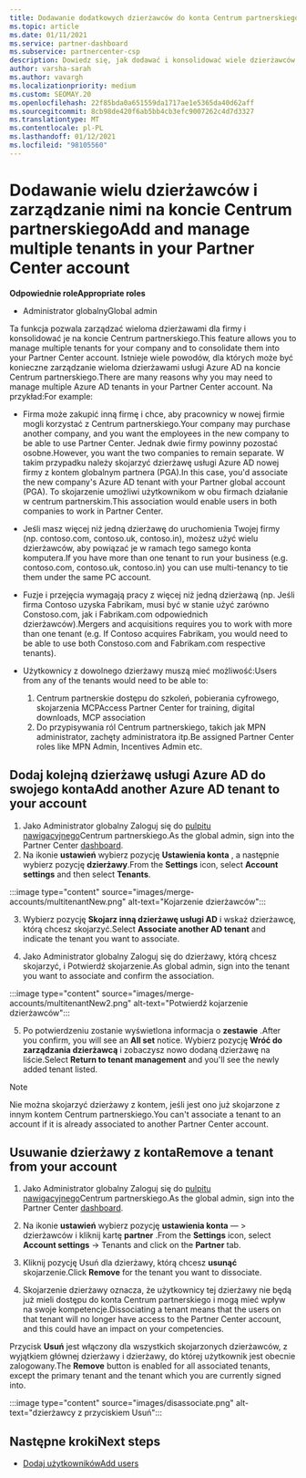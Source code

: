 ```yaml
---
title: Dodawanie dodatkowych dzierżawców do konta Centrum partnerskiego
ms.topic: article
ms.date: 01/11/2021
ms.service: partner-dashboard
ms.subservice: partnercenter-csp
description: Dowiedz się, jak dodawać i konsolidować wiele dzierżawców usługi Azure AD na koncie Centrum partnerskiego oraz zarządzać nimi. Dowiedz się również kilka przyczyn, które warto wykonać.
author: varsha-sarah
ms.author: vavargh
ms.localizationpriority: medium
ms.custom: SEOMAY.20
ms.openlocfilehash: 22f85bda0a651559da1717ae1e5365da40d62aff
ms.sourcegitcommit: 8cb98de420f6ab5bb4cb3efc9007262c4d7d3327
ms.translationtype: MT
ms.contentlocale: pl-PL
ms.lasthandoff: 01/12/2021
ms.locfileid: "98105560"
---
```

# <a name="add-and-manage-multiple-tenants-in-your-partner-center-account"></a><span data-ttu-id="22b5e-104">Dodawanie wielu dzierżawców i zarządzanie nimi na koncie Centrum partnerskiego</span><span class="sxs-lookup"><span data-stu-id="22b5e-104">Add and manage multiple tenants in your Partner Center account</span></span>


<span data-ttu-id="22b5e-105">**Odpowiednie role**</span><span class="sxs-lookup"><span data-stu-id="22b5e-105">**Appropriate roles**</span></span>

- <span data-ttu-id="22b5e-106">Administrator globalny</span><span class="sxs-lookup"><span data-stu-id="22b5e-106">Global admin</span></span>

<span data-ttu-id="22b5e-107">Ta funkcja pozwala zarządzać wieloma dzierżawami dla firmy i konsolidować je na koncie Centrum partnerskiego.</span><span class="sxs-lookup"><span data-stu-id="22b5e-107">This feature allows you to manage multiple tenants for your company and to consolidate them into your Partner Center account.</span></span> <span data-ttu-id="22b5e-108">Istnieje wiele powodów, dla których może być konieczne zarządzanie wieloma dzierżawami usługi Azure AD na koncie Centrum partnerskiego.</span><span class="sxs-lookup"><span data-stu-id="22b5e-108">There are many reasons why you may need to manage multiple Azure AD tenants in your Partner Center account.</span></span> <span data-ttu-id="22b5e-109">Na przykład:</span><span class="sxs-lookup"><span data-stu-id="22b5e-109">For example:</span></span>

- <span data-ttu-id="22b5e-110">Firma może zakupić inną firmę i chce, aby pracownicy w nowej firmie mogli korzystać z Centrum partnerskiego.</span><span class="sxs-lookup"><span data-stu-id="22b5e-110">Your company may purchase another company, and you want the employees in the new company to be able to use Partner Center.</span></span> <span data-ttu-id="22b5e-111">Jednak dwie firmy powinny pozostać osobne.</span><span class="sxs-lookup"><span data-stu-id="22b5e-111">However, you want the two companies to remain separate.</span></span> <span data-ttu-id="22b5e-112">W takim przypadku należy skojarzyć dzierżawę usługi Azure AD nowej firmy z kontem globalnym partnera (PGA).</span><span class="sxs-lookup"><span data-stu-id="22b5e-112">In this case, you'd associate the new company's Azure AD tenant with your Partner global account (PGA).</span></span> <span data-ttu-id="22b5e-113">To skojarzenie umożliwi użytkownikom w obu firmach działanie w centrum partnerskim.</span><span class="sxs-lookup"><span data-stu-id="22b5e-113">This association would enable users in both companies to work in Partner Center.</span></span>

- <span data-ttu-id="22b5e-114">Jeśli masz więcej niż jedną dzierżawę do uruchomienia Twojej firmy (np. contoso.com, contoso.uk, contoso.in), możesz użyć wielu dzierżawców, aby powiązać je w ramach tego samego konta komputera.</span><span class="sxs-lookup"><span data-stu-id="22b5e-114">If you have more than one tenant to run your business (e.g. contoso.com, contoso.uk, contoso.in) you can use multi-tenancy to tie them under the same PC account.</span></span>

- <span data-ttu-id="22b5e-115">Fuzje i przejęcia wymagają pracy z więcej niż jedną dzierżawą (np. Jeśli firma Contoso uzyska Fabrikam, musi być w stanie użyć zarówno Constoso.com, jak i Fabrikam.com odpowiednich dzierżawców).</span><span class="sxs-lookup"><span data-stu-id="22b5e-115">Mergers and acquisitions requires you to work with more than one tenant (e.g. If Contoso acquires Fabrikam, you would need to be able to use both Constoso.com and Fabrikam.com respective tenants).</span></span>

- <span data-ttu-id="22b5e-116">Użytkownicy z dowolnego dzierżawy muszą mieć możliwość:</span><span class="sxs-lookup"><span data-stu-id="22b5e-116">Users from any of the tenants would need to be able to:</span></span>
    1.  <span data-ttu-id="22b5e-117">Centrum partnerskie dostępu do szkoleń, pobierania cyfrowego, skojarzenia MCP</span><span class="sxs-lookup"><span data-stu-id="22b5e-117">Access Partner Center for training, digital downloads, MCP association</span></span>
    2.  <span data-ttu-id="22b5e-118">Do przypisywania ról Centrum partnerskiego, takich jak MPN administrator, zachęty administratora itp.</span><span class="sxs-lookup"><span data-stu-id="22b5e-118">Be assigned Partner Center roles like MPN Admin, Incentives Admin etc.</span></span>


## <a name="add-another-azure-ad-tenant-to-your-account"></a><span data-ttu-id="22b5e-119">Dodaj kolejną dzierżawę usługi Azure AD do swojego konta</span><span class="sxs-lookup"><span data-stu-id="22b5e-119">Add another Azure AD tenant to your account</span></span>

1. <span data-ttu-id="22b5e-120">Jako Administrator globalny Zaloguj się do [pulpitu nawigacyjnego](https://partner.microsoft.com/dashboard)Centrum partnerskiego.</span><span class="sxs-lookup"><span data-stu-id="22b5e-120">As the global admin, sign into the Partner Center [dashboard](https://partner.microsoft.com/dashboard).</span></span>
1. <span data-ttu-id="22b5e-121">Na ikonie **ustawień** wybierz pozycję **Ustawienia konta** , a następnie wybierz pozycję **dzierżawy**.</span><span class="sxs-lookup"><span data-stu-id="22b5e-121">From the **Settings** icon, select **Account settings** and then select **Tenants**.</span></span>
 
:::image type="content" source="images/merge-accounts/multitenantNew.png" alt-text="Kojarzenie dzierżawców"::: 

3. <span data-ttu-id="22b5e-123">Wybierz pozycję **Skojarz inną dzierżawę usługi AD** i wskaż dzierżawcę, którą chcesz skojarzyć.</span><span class="sxs-lookup"><span data-stu-id="22b5e-123">Select **Associate another AD tenant** and indicate the tenant you want to associate.</span></span>

1. <span data-ttu-id="22b5e-124">Jako Administrator globalny Zaloguj się do dzierżawy, którą chcesz skojarzyć, i Potwierdź skojarzenie.</span><span class="sxs-lookup"><span data-stu-id="22b5e-124">As global admin, sign into the tenant you want to associate and confirm the association.</span></span> 

:::image type="content" source="images/merge-accounts/multitenantNew2.png" alt-text="Potwierdź kojarzenie dzierżawców"::: 

5. <span data-ttu-id="22b5e-126">Po potwierdzeniu zostanie wyświetlona informacja o **zestawie** .</span><span class="sxs-lookup"><span data-stu-id="22b5e-126">After you confirm, you will see an **All set** notice.</span></span>  <span data-ttu-id="22b5e-127">Wybierz pozycję **Wróć do zarządzania dzierżawcą** i zobaczysz nowo dodaną dzierżawę na liście.</span><span class="sxs-lookup"><span data-stu-id="22b5e-127">Select **Return to tenant management** and you'll see the newly added tenant listed.</span></span> 
 

>[!NOTE]
><span data-ttu-id="22b5e-128">Nie można skojarzyć dzierżawy z kontem, jeśli jest ono już skojarzone z innym kontem Centrum partnerskiego.</span><span class="sxs-lookup"><span data-stu-id="22b5e-128">You can't associate a tenant to an account if it is already associated to another Partner Center account.</span></span>


## <a name="remove-a-tenant-from-your-account"></a><span data-ttu-id="22b5e-129">Usuwanie dzierżawy z konta</span><span class="sxs-lookup"><span data-stu-id="22b5e-129">Remove a tenant from your account</span></span>
 
1. <span data-ttu-id="22b5e-130">Jako Administrator globalny Zaloguj się do [pulpitu nawigacyjnego](https://partner.microsoft.com/dashboard)Centrum partnerskiego.</span><span class="sxs-lookup"><span data-stu-id="22b5e-130">As the global admin, sign into the Partner Center [dashboard](https://partner.microsoft.com/dashboard).</span></span>

1. <span data-ttu-id="22b5e-131">Na ikonie **ustawień** wybierz pozycję **ustawienia konta** — > dzierżawców i kliknij kartę **partner** .</span><span class="sxs-lookup"><span data-stu-id="22b5e-131">From the **Settings** icon, select **Account settings** -> Tenants and click on the **Partner** tab.</span></span>
 
3. <span data-ttu-id="22b5e-132">Kliknij pozycję Usuń dla dzierżawy, którą chcesz **usunąć** skojarzenie.</span><span class="sxs-lookup"><span data-stu-id="22b5e-132">Click **Remove** for the tenant you want to dissociate.</span></span>

4. <span data-ttu-id="22b5e-133">Skojarzenie dzierżawy oznacza, że użytkownicy tej dzierżawy nie będą już mieli dostępu do konta Centrum partnerskiego i mogą mieć wpływ na swoje kompetencje.</span><span class="sxs-lookup"><span data-stu-id="22b5e-133">Dissociating a tenant means that the users on that tenant will no longer have access to the Partner Center account, and this could have an impact on your competencies.</span></span> 

<span data-ttu-id="22b5e-134">Przycisk **Usuń** jest włączony dla wszystkich skojarzonych dzierżawców, z wyjątkiem głównej dzierżawy i dzierżawy, do której użytkownik jest obecnie zalogowany.</span><span class="sxs-lookup"><span data-stu-id="22b5e-134">The **Remove** button is enabled for all associated tenants, except the primary tenant and the tenant which you are currently signed into.</span></span>

:::image type="content" source="images/disassociate.png" alt-text="dzierżawcy z przyciskiem Usuń":::
 

## <a name="next-steps"></a><span data-ttu-id="22b5e-136">Następne kroki</span><span class="sxs-lookup"><span data-stu-id="22b5e-136">Next steps</span></span>

- [<span data-ttu-id="22b5e-137">Dodaj użytkowników</span><span class="sxs-lookup"><span data-stu-id="22b5e-137">Add users</span></span>](create-user-accounts-and-set-permissions.md)






